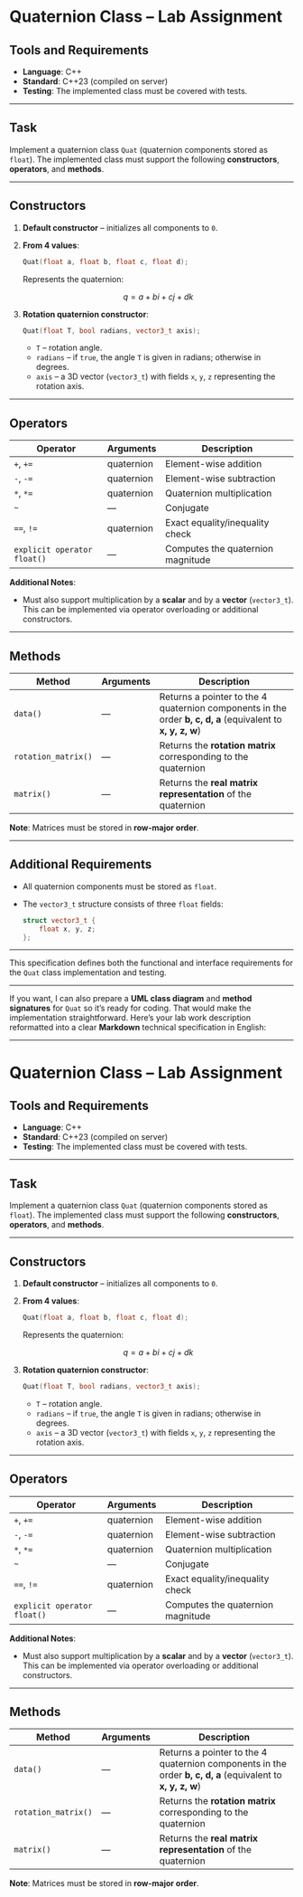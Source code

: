 # Quaternion Class – Lab Assignment

## Tools and Requirements

* **Language**: C++
* **Standard**: C++23 (compiled on server)
* **Testing**: The implemented class must be covered with tests.

---

## Task

Implement a quaternion class `Quat` (quaternion components stored as `float`).
The implemented class must support the following **constructors**, **operators**, and **methods**.

---

## Constructors

1. **Default constructor** – initializes all components to `0`.
2. **From 4 values**:

   ```cpp
   Quat(float a, float b, float c, float d);
   ```

   Represents the quaternion:

   $$
   q = a + b i + c j + d k
   $$
3. **Rotation quaternion constructor**:

   ```cpp
   Quat(float T, bool radians, vector3_t axis);
   ```

   * `T` – rotation angle.
   * `radians` – if `true`, the angle `T` is given in radians; otherwise in degrees.
   * `axis` – a 3D vector (`vector3_t`) with fields `x`, `y`, `z` representing the rotation axis.

---

## Operators

| Operator                    | Arguments  | Description                       |
| --------------------------- | ---------- | --------------------------------- |
| `+`, `+=`                   | quaternion | Element-wise addition             |
| `-`, `-=`                   | quaternion | Element-wise subtraction          |
| `*`, `*=`                   | quaternion | Quaternion multiplication         |
| `~`                         | —          | Conjugate                         |
| `==`, `!=`                  | quaternion | Exact equality/inequality check   |
| `explicit operator float()` | —          | Computes the quaternion magnitude |

**Additional Notes**:

* Must also support multiplication by a **scalar** and by a **vector** (`vector3_t`).
  This can be implemented via operator overloading or additional constructors.

---

## Methods

| Method              | Arguments | Description                                                                                                 |
| ------------------- | --------- | ----------------------------------------------------------------------------------------------------------- |
| `data()`            | —         | Returns a pointer to the 4 quaternion components in the order **b, c, d, a** (equivalent to **x, y, z, w**) |
| `rotation_matrix()` | —         | Returns the **rotation matrix** corresponding to the quaternion                                             |
| `matrix()`          | —         | Returns the **real matrix representation** of the quaternion                                                |

**Note**: Matrices must be stored in **row-major order**.

---

## Additional Requirements

* All quaternion components must be stored as `float`.
* The `vector3_t` structure consists of three `float` fields:

  ```cpp
  struct vector3_t {
      float x, y, z;
  };
  ```

---

This specification defines both the functional and interface requirements for the `Quat` class implementation and testing.

---

If you want, I can also prepare a **UML class diagram** and **method signatures** for `Quat` so it’s ready for coding. That would make the implementation straightforward.
Here’s your lab work description reformatted into a clear **Markdown** technical specification in English:

---

# Quaternion Class – Lab Assignment

## Tools and Requirements

* **Language**: C++
* **Standard**: C++23 (compiled on server)
* **Testing**: The implemented class must be covered with tests.

---

## Task

Implement a quaternion class `Quat` (quaternion components stored as `float`).
The implemented class must support the following **constructors**, **operators**, and **methods**.

---

## Constructors

1. **Default constructor** – initializes all components to `0`.
2. **From 4 values**:

   ```cpp
   Quat(float a, float b, float c, float d);
   ```

   Represents the quaternion:

   $$
   q = a + b i + c j + d k
   $$
3. **Rotation quaternion constructor**:

   ```cpp
   Quat(float T, bool radians, vector3_t axis);
   ```

   * `T` – rotation angle.
   * `radians` – if `true`, the angle `T` is given in radians; otherwise in degrees.
   * `axis` – a 3D vector (`vector3_t`) with fields `x`, `y`, `z` representing the rotation axis.

---

## Operators

| Operator                    | Arguments  | Description                       |
| --------------------------- | ---------- | --------------------------------- |
| `+`, `+=`                   | quaternion | Element-wise addition             |
| `-`, `-=`                   | quaternion | Element-wise subtraction          |
| `*`, `*=`                   | quaternion | Quaternion multiplication         |
| `~`                         | —          | Conjugate                         |
| `==`, `!=`                  | quaternion | Exact equality/inequality check   |
| `explicit operator float()` | —          | Computes the quaternion magnitude |

**Additional Notes**:

* Must also support multiplication by a **scalar** and by a **vector** (`vector3_t`).
  This can be implemented via operator overloading or additional constructors.

---

## Methods

| Method              | Arguments | Description                                                                                                 |
| ------------------- | --------- | ----------------------------------------------------------------------------------------------------------- |
| `data()`            | —         | Returns a pointer to the 4 quaternion components in the order **b, c, d, a** (equivalent to **x, y, z, w**) |
| `rotation_matrix()` | —         | Returns the **rotation matrix** corresponding to the quaternion                                             |
| `matrix()`          | —         | Returns the **real matrix representation** of the quaternion                                                |

**Note**: Matrices must be stored in **row-major order**.
